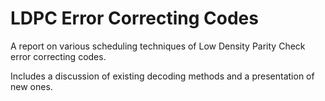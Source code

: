 # LDPC Error Correcting Codes

A report on various scheduling techniques of Low Density Parity Check error correcting codes. 

Includes a discussion of existing decoding methods and a presentation of new ones. 
